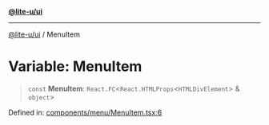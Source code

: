 [**@lite-u/ui**](../README.md)

***

[@lite-u/ui](../README.md) / MenuItem

# Variable: MenuItem

> `const` **MenuItem**: `React.FC`\<`React.HTMLProps`\<`HTMLDivElement`\> & `object`\>

Defined in: [components/menu/MenuItem.tsx:6](https://github.com/lite-u/ui/blob/a3383afe980399ed13aacd297829ecf246b98c24/src/components/menu/MenuItem.tsx#L6)
